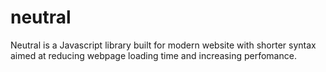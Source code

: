 # neutral
Neutral is a Javascript library built for modern website with shorter syntax aimed at reducing webpage loading time and increasing perfomance.
